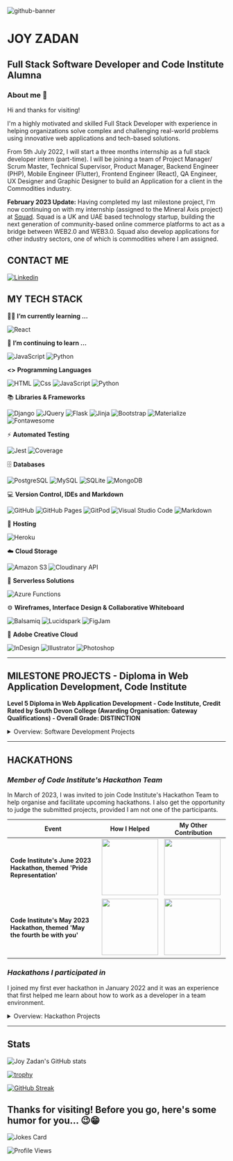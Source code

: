 ![github-banner](https://user-images.githubusercontent.com/91944321/178267614-0ed4455f-78e1-4084-96c7-3d0835042b82.png)


# JOY ZADAN
## Full Stack Software Developer and Code Institute Alumna
### About me 👋

Hi and thanks for visiting!

I'm a highly motivated and skilled Full Stack Developer with experience in helping organizations solve complex and challenging real-world problems using innovative web applications and tech-based solutions. 

From 5th July 2022, I will start a three months internship as a full stack developer intern (part-time). I will be joining a team of Project Manager/ Scrum Master, Technical Supervisor, Product Manager, Backend Engineer (PHP), Mobile Engineer (Flutter), Frontend Engineer (React), QA Engineer, UX Designer and Graphic Designer to build an Application for a client in the Commodities industry. 

**February 2023 Update:** Having completed my last milestone project, I'm now continuing on with my internship (assigned to the Mineral Axis project) at <a href="https://www.linkedin.com/company/squadglobal/" alt="Squad" target="_blank" rel="noopener noreferrer">Squad</a>. Squad is a UK and UAE based technology startup, building the next generation of community-based online commerce platforms to act as a bridge between WEB2.0 and WEB3.0. Squad also develop applications for other industry sectors, one of which is commodities where I am assigned.

## CONTACT ME
<a href="https://www.linkedin.com/in/joy-zadan/">
  <img
    alt="Linkedin" target="_blank" rel="noopener noreferrer"
    src="https://img.shields.io/badge/linkedin-0077B5?logo=linkedin&logoColor=white&style=for-the-badge"
  />
</a>

## MY TECH STACK
👩‍💻 **I’m currently learning ...**

<p dir="auto"> 
  <img alt="React" src="https://img.shields.io/badge/react-%2320232a.svg?style=for-the-badge&amp;logo=react&amp;logoColor=%2361DAFB" />
</p>


🌳 **I’m continuing to learn ...**

<p dir="auto">
  <img alt="JavaScript" src="https://img.shields.io/badge/javascript-%23323330.svg?style=for-the-badge&logo=javascript&logoColor=%23F7DF1E" />
  <img alt="Python" src="https://img.shields.io/badge/python-3670A0?logo=python&logoColor=white&style=for-the-badge" />
</p>

**<>** **Programming Languages**
<p dir="auto">
  <img alt="HTML" src="https://img.shields.io/badge/html5-E34F26?logo=html5&logoColor=white&style=for-the-badge" />
  <img alt="Css" src="https://img.shields.io/badge/css%203-1572B6?logo=css3&logoColor=white&style=for-the-badge" />
  <img alt="JavaScript" src="https://img.shields.io/badge/javascript-%23323330.svg?style=for-the-badge&logo=javascript&logoColor=%23F7DF1E" />
  <img alt="Python" src="https://img.shields.io/badge/python-3670A0?logo=python&logoColor=white&style=for-the-badge" />  
 </p>
 
 📚 **Libraries &amp; Frameworks**
 <p dir="auto">
    <img alt="Django" src="https://img.shields.io/badge/Django-092E20?logo=django&logoColor=white&style=for-the-badge" />
    <img alt="JQuery" src="https://img.shields.io/badge/jQuery-0769ad?logo=jquery&logoColor=white&style=for-the-badge" />
    <img alt="Flask" src="https://img.shields.io/badge/flask-000000?logo=flask&logoColor=white&style=for-the-badge" />
    <img alt="Jinja" src="https://img.shields.io/badge/jinja-%23B41717?style=for-the-badge&logo=jinja" />
    <img alt="Bootstrap" src="https://img.shields.io/badge/bootstrap-7952B3?logo=bootstrap&logoColor=white&style=for-the-badge" />
    <img alt="Materialize" src="https://img.shields.io/badge/materialize-ee6e73?logo=materialize&logoColor=white&style=for-the-badge" />
    <img alt="Fontawesome" src="https://img.shields.io/badge/fontawesome-4f89d0?logo=fontawesome&logoColor=white&style=for-the-badge" />
 </p>

⚡ **Automated Testing**
 <p dir="auto">
    <img alt="Jest" src="https://img.shields.io/badge/Jest-C21325?logo=jest&logoColor=white&style=for-the-badge" />
    <img alt="Coverage" src="https://img.shields.io/badge/coverage-2980b9?logo=coverage&logoColor=white&style=for-the-badge" />
 </p>

🗄️ **Databases**
  <p dir="auto">
    <img alt="PostgreSQL" src="https://img.shields.io/badge/postgreSQL-4169E1?logo=PostgreSQL&logoColor=white&style=for-the-badge" />
    <img alt="MySQL" src="https://img.shields.io/badge/mysql-00618a?logo=mysql&logoColor=white&style=for-the-badge" />
    <img alt="SQLite" src="https://img.shields.io/badge/sqlite-84caec?logo=sqlite&logoColor=blue&style=for-the-badge" />
    <img alt="MongoDB" src="https://img.shields.io/badge/mongodb-47A248?logo=mongodb&logoColor=white&style=for-the-badge" />
 </p>
 
💻 **Version Control, IDEs and Markdown**
 <p dir="auto">
    <img alt="GitHub" src="https://img.shields.io/badge/github-%23121011.svg?style=for-the-badge&logo=github&logoColor=white" /> 
    <img alt="GitHub  Pages" src="https://img.shields.io/badge/GitHub%20Pages-222222?style=for-the-badge&logo=GitHub%20Pages&logoColor=white" /> 
    <img alt="GitPod" src="https://img.shields.io/badge/gitpod-f06611.svg?style=for-the-badge&logo=gitpod&logoColor=white" /> 
    <img alt="Visual Studio Code" src="https://img.shields.io/badge/Visual_%20Studio%20Code-3583b6?style=for-the-badge&logo=visual%20studio%20code&logoColor=white" />
    <img alt="Markdown" src="https://img.shields.io/badge/markdown-%23000000.svg?style=for-the-badge&logo=markdown&logoColor=white" />    
 </p> 

🏦 **Hosting**
<p dir="auto">
    <img alt="Heroku" src="https://img.shields.io/badge/heroku-430098?logo=Heroku&logoColor=white&style=for-the-badge" />
 </p>
 
 ☁️ **Cloud Storage**
 <p dir="auto">
    <img alt="Amazon S3" src="https://img.shields.io/badge/Amazon_S3-ec7211?logo=aws&logoColor=white&style=for-the-badge" />
    <img alt="Cloudinary API" src="https://img.shields.io/badge/cloudinary%20api-0000FF?logo=cloudinary&logoColor=white&style=for-the-badge" /> 
 </p> 
 
:rocket: **Serverless Solutions**
 <p dir="auto">
    <img alt="Azure Functions" src="https://img.shields.io/badge/Azure Functions-008ad7?logo=Azure&logoColor=white&style=for-the-badge" />
 </p> 
 
 ⚙️ **Wireframes, Interface Design &amp; Collaborative Whiteboard**
 <p dir="auto">
    <img alt="Balsamiq" src="https://img.shields.io/badge/balsamiq%20wireframes-a60000?logo=balsamiq&logoColor=white&style=for-the-badge" />
    <img alt="Lucidspark" src="https://img.shields.io/badge/lucidspark-ff3d3d?logo=lucidspark&logoColor=white&style=for-the-badge" />
    <img alt="FigJam" src="https://img.shields.io/badge/figjam-f0e3ff?logo=figjam&logoColor=white&style=for-the-badge" /> 
 </p> 
 
 🎨 **Adobe Creative Cloud**
 <p dir="auto">
    <img alt="InDesign" src="https://img.shields.io/badge/indesign-47021e.svg?style=for-the-badge&logo=indesign&logoColor=#ff3366" />
    <img alt="Illustrator" src="https://img.shields.io/badge/illustrator-310000?logo=illustrator&logoColor=white&style=for-the-badge" />
    <img alt="Photoshop" src="https://img.shields.io/badge/photoshop-001e36?logo=photoshop&logoColor=white&style=for-the-badge" /> 
 </p> 
 
<!-- ---
 ADD HERE ARTICLES LINK 
ALSO ADD LINK TO DIPLOMA?
-->
 
 
---
## MILESTONE PROJECTS - Diploma in Web Application Development, Code Institute
**Level 5 Diploma in Web Application Development - Code Institute, Credit Rated by South Devon College (Awarding Organisation: Gateway Qualifications) - Overall Grade: DISTINCTION** 

<details>
<summary> Overview: Software Development Projects </summary>
  
| Description | Languages & Technologies Used | Project Grade |
| :--- | :---: | :--- | 
|  **MILESTONE PROJECT 1: Train in XR**  <br/> ![txr-responsive](https://user-images.githubusercontent.com/91944321/178102958-8697d421-fb3e-4a35-87fe-06fef501b6ca.png) <br/> <br/> [Train in XR](https://github.com/JoyZadan/html-css-portfolio-project) is a fictional advisory and consulting firm specialising in Extended Reality (Virtual Reality and Augmented Reality) services for workforce learning and development. <br/> <br/> **FEATURES:**<br/> 1. Augmented Reality <br/> 2. CSS Flexbox and Grid <br/> 3. Fully Responsive | HTML5, CSS, Augmented Reality (Vectary) | Distinction | 
| **MILESTONE PROJECT 2: Trekkies Games** <br/>![trekkies-responsive](https://user-images.githubusercontent.com/91944321/177550343-2382f49d-4fed-40d0-9360-f94d40e2ea29.png) <br/> <br/> [Trekkies Games](https://github.com/JoyZadan/star-trek-voyager) is a quiz and Star Trek quote generator application with an option to share your favourite quote on Twitter. <br/> <br/> **FEATURES:**<br/> 1. Quiz game <br/> 2. Quote generator and pre-populated social sharing (Twitter) <br/> 3. Fully responsive | HTML5, CSS, JavaScript | Distinction | 
| **MILESTONE PROJECT 3: Paleo Recipes** <br/> ![paleo-recipes](https://user-images.githubusercontent.com/91944321/177551066-ad891f58-9688-43a0-a16a-bc763dd819dc.png) <br/> <br/> [Paleo Recipes](https://github.com/JoyZadan/paleo-recipes) is a recipe sharing and management Application and is a hybrid database project. User Authentication is handled using relational-backed database (PostgreSQL using Flask+SQLAlchemy). Standard CRUD data manipulation is handled using a nonrelational-backed database (MongoDB using Flask+PyMongo). <br/> <br/> **FEATURES:**<br/> 1. Use of both relational and non-relational databases <br/> 2. CRUD operations for standard users and superadmins <br/> 3. Search functionality <br/> 4. Defensive Programming <br/> 5. Personalized user dashboard <br/> 6. Cloudinary API for storing and serving images <br/> 7. Fully Responsive <br/> 8. Accessibility Checked | Python, HTML5, CSS, JavaScript, Flask+SQLAlchemy, Flask+PyMongo, Bootstrap 5, Cloudinary API, Postgres, MongoDB and Heroku  | Distinction | 
| **MILESTONE PROJECT 4: Shop K-Beauty** <br/>![shop-kbeauty](https://github.com/JoyZadan/shop-kbeauty/blob/main/documentation/responsiveness/am-i-responsive-new.png) <br/> <br/>[Shop K-Beauty](https://github.com/JoyZadan/shop-kbeauty) is a fictitious multi-brand, e-commerce full stack project built using Django, Python, JavaScript and Bootstrap 4. The site is deployed to Heroku, uses Amazon S31.  for cloud storage and Stripe for payment processing. <br/> <br/> **FEATURES:**<br/> 1. Multi-brand products <br/> 2. Accurate product categorization <br/> 2. Product SKUs conform with Stock Inventory and Pick &amp; Pack Fulfillment best practices <br/> 3. Extra meta tags on specific pages enable the posting of dynamically changing images and content on social media <br/> 4. Defensive programming <br/> 5. Brand and product management <br/> 6. Product reviews <br/> 7. Wishlist <br/> 8. Fully Responsive <br/> 9. Accessibility Checked <br/> 10. Automated Testing | Python, Django, HTML5, CSS, JavaScript, Bootstrap 4, django-coverage, GitHub Projects, Amazon S3, PostgreSQL and Heroku | Merit |

</details>

---

## HACKATHONS 
### *Member of Code Institute's Hackathon Team* 
<p>In March of 2023, I was invited to join Code Institute's Hackathon Team to help organise and facilitate upcoming hackathons. I also get the opportunity to judge the submitted projects, provided I am not one of the participants.</p>

| Event | How I Helped | My Other Contribution | 
| --- | --- | --- | 
| **Code Institute's June 2023 Hackathon, themed 'Pride Representation'** | <a href="https://api.eu.badgr.io/public/assertions/OmdjAGBnR5O6Vd_zP7hpOw"><img width="130px" height="130px" src="https://api.eu.badgr.io/public/assertions/OmdjAGBnR5O6Vd_zP7hpOw/image"></a> | <a href="https://api.eu.badgr.io/public/assertions/moqHkCVOQ4eeZs_nnNfjWg"><img width="130px" height="130px" src="https://api.eu.badgr.io/public/assertions/moqHkCVOQ4eeZs_nnNfjWg/image"></a> |
| **Code Institute's May 2023 Hackathon, themed 'May the fourth be with you'** | <a href="https://api.eu.badgr.io/public/assertions/3qP1B7DtSPSCYLuwCvjtjQ"><img width="130px" height="130px" src="https://api.eu.badgr.io/public/assertions/3qP1B7DtSPSCYLuwCvjtjQ/image"></a> | <a href="https://api.eu.badgr.io/public/assertions/0VO0hebPQn22jKq4JPOKQg"><img width="130px" height="130px" src="https://api.eu.badgr.io/public/assertions/0VO0hebPQn22jKq4JPOKQg/image"></a> |   
                                                                                  
### *Hackathons I participated in*
<p>I joined my first ever hackathon in January 2022 and it was an experience that first helped me learn about how to work as a developer in a team environment.</p>

<details>
<summary>Overview: Hackathon Projects</summary>
  
| Description | Languages & Technologies Used | Result |
| :--- | :---: | :---: | 
| **April 2023, Stamp Out the Stigma: Supporting Veterans' Mental Health Hackathon organized by Soda Social and Code Institute** <br/> ![Charlie Charlie One](https://github.com/JoyZadan/Hackathon-Apr-23/blob/main/images/charlie-charlie-one-responsive.png) <br/> <br/> [Charlie Charlie One](https://github.com/TuckerFaulk/Hackathon-Apr-23) is a Peer Support Platform connecting veterans seeking mental health support with other veterans who have experienced similar challenges. To facilitate communication, support and encourage community engagement, Charlie Charlie One includes: *a matching system, a private messaging functionality, group discussions (blog) and private and public profile options for those needing anonymity*. <br/> <br> Charlee Charlee One is Team 2's Stamp Out The Stigma project submission for Code Institute and Social Soda Hackathon (April 2023).| Django, Python, JavaScript, Bootstrap 4, PostgreSQL, Heroku, Cloudinary | ![3rd Place](https://api.eu.badgr.io/public/assertions/86oYa5ZCTC6zU34paWLcwQ/image) |
| **March 2023, Women in Tech Hackathon organized by Code Institute** <br/> ![Rising Women](https://github.com/JoyZadan/rising-women/blob/main/assets/readme_images/amiresponsive1.jpg) <br/> <br/> [Rising Women](https://github.com/rachel-o-donnell/rising-women) is a platform developed by women for women in technology to help mitigate the lack of representation in technical roles, particularly in leadership positions by: <br/><br/> * *promoting awareness of leading women in technology by enabling users to curate a list of successful, inspiring role models* <br/> * *enabling women leaders in the technology sector to mentor and support other women through sharing of insights, skills and strategies to succeed in the industry* <br/> * *providing opportunities for women technologists to learn from, be inspired by and network with other women and women role models in the field* <br/> <br/>Rising Women is Team 6: Code Sisters' project submission for Code Institute's Women in Technology Hackathon, March 2023.<br/> <br/>**21 March Update: Rising Women won 1st Place in the recently concluded Women in Tech Hackathon organised by Code Institute, 16-20 March 2023.** | Django, Python, JavaScript, Bootstrap 4, PostgreSQL, Heroku, Cloudinary | ![Winner](https://api.eu.badgr.io/public/assertions/T4qA-agRS3iwuCvo3WDn9Q/image) |
| **February 2023, World NGO Day Hackathon organised by Code Institute** <br/>![SupportNGOs](https://github.com/JoyZadan/emergency-code/blob/main/documentation/am-i-responsive-new.png) <br/><br/> [SupportNGOs](https://github.com/JoyZadan/emergency-code) is a platform created to help connect people with non-governmental organizations that need support, volunteers, and donations. <br/> **FEATURES:** <br/> 1. NGOs database <br/> 2. Search Functionality <br/> 4. Blog Application (full CRUD) <br/> 5. User Profile Application (full CRUD) <br/> 6. Newsletter Subscription <br/> 7. Automated Testing <br/> [Link to deployed site](https://support-ngo.herokuapp.com/) | Django, Python, JavaScript and Bootstrap 5, Heroku, Amazon S3 | ![Participant](https://api.eu.badgr.io/public/assertions/F22oy00WQGeX44Z_qVoarQ/image) |
| **May 2022, Getting Connected Hackathon organised by Code Institute and Soda Social** <br/> [Reach Out](https://github.com/JoyZadan/team-5-may-2022) is a project designed with the hopes of giving confidence to people who are struggling with a difficult topics of conversation by starting that conversation with someone important to them anonymously. | Django, HTML5, CSS, Python, Jinja, JQuery, Bootstrap 5, Heroku | ![Code Institute - May 2022 Hackathon Participant - 2022-05-25](https://user-images.githubusercontent.com/91944321/177546434-10ff5d4e-fd68-49b0-827b-4e4ac7bbf1d0.png) |
| **April 2022, Earth Day 2022 Hackathon organised by Code Institute** <br/><br/> ![Earthlings](https://github.com/JoyZadan/Earthlings/blob/main/docs/readmeimages/earthlings-multipages.png) <br/> [Earthlings](https://github.com/JoyZadan/Earthlings) is a project for the Earth Day 2022 hackathon organised by Code Institute. This site is built to serve as a go-to place for tips, ideas and information on how to help save planet Earth. | Python, HTML5, CSS, JavaScript, Flask, Flask-PyMongo, dnspython, Jinja, Bootstrap 5, MongoDB, Heroku | ![Code Institute - April 2022 Hackathon 3rd Place - 2022-04-27](https://user-images.githubusercontent.com/91944321/177547814-5da9583b-ec11-4140-bc9d-6abee5a03a22.png) |
| **January 2022, Accelerating the Future of Workforce Well-Being and Mindfulness organised by Code Institute and Soda Social** <br/> ![Centered](https://github.com/JoyZadan/trustinsodaHackathon/blob/main/Documentation/Wireframes/respsonsive.png) <br/><br/> [Centered](https://github.com/JoyZadan/trustinsodaHackathon) was created to help create awareness and with culture shift in companies around the world by engaging with senior leaders through our program that offers many benefits. | Django, HTML5, CSS, Python, Jinja, JQuery, Bootstrap 4, Heroku | ![Code Institute - January 2022 Hackathon Participant - 2022-02-02](https://user-images.githubusercontent.com/91944321/177553477-29172719-0ed9-4d0a-9b99-fddd9afd3f72.png) |

</details>

---

<!-- ---
## POST COMPLETION OF CODE INSTITUTE'S LEVEL 5 DIPLOMA IN WEB APPLICATION DEVELOPMENT COURSE 

Today, the 10th of February, is the day after I submitted my final project for Code Institute. To keep up with the learning momentum, I am starting my first round of **#100DaysOfCode** and what better way to be accountable than publicly declaring it! :sweat_smile: 

🌱 **February 2023: I’m currently learning ...**
<p dir="auto"> 
  <img alt="React" src="https://img.shields.io/badge/react-%2320232a.svg?style=for-the-badge&amp;logo=react&amp;logoColor=%2361DAFB" />
</p>  

<p dir="auto">
  <img alt="Django Rest Framework" src="https://img.shields.io/badge/DJANGO-REST-ffffff?style=for-the-badge&logo=django&logoColor=white&color=a30000&labelColor=black">
</p>

## REACT ESSENTIALS - Bonus Content from Code Institute 

| Module | Description | Languages & Technologies Used |
| :---: | :---: | :---: | 
| [Introduction to React](https://github.com/JoyZadan/introduction-to-react) | Start of React Essentials Lessons | ReactJS |
| [React Essentials - Introduction to JSX](https://github.com/JoyZadan/react-core-intro-to-jsx) | Introduction to JSX Lesson| ReactJS |
| [First React App](https://github.com/JoyZadan/first-react-app) | Creating Your First React App | ReactJS | 
| [React Components](https://github.com/JoyZadan/ci-react-core-react-components) | React Components Lessons | ReactJS | 
| [React Challenges](https://github.com/JoyZadan/react-challenges) | React Challenges | ReactJS | 
-->


## Stats

![Joy Zadan's GitHub stats](https://github-readme-stats.vercel.app/api?username=joyzadan&theme=dark&show_icons=true)

<!-- ![Joy Zadan's GitHub stats](https://github-readme-stats.vercel.app/api/top-langs/?username=joyzadan&theme=dark&show_icons=true) -->

[![trophy](https://github-profile-trophy.vercel.app/?username=joyzadan&margin-w=60&no-frame=false)](https://github.com/joyzadan/github-profile-trophy)

[![GitHub Streak](https://github-readme-streak-stats.herokuapp.com/?user=joyzadan&margin-w=60&no-frame=false)](https://git.io/streak-stats)

## Thanks for visiting! Before you go, here's some humor for you... 😉😁

![Jokes Card](https://readme-jokes.vercel.app/api/ 'theme=merko&margin-w=60') 

![Profile Views](https://komarev.com/ghpvc/?username=joyzadan&color=green&style=flat-square)


<!--
edit intro
## PYTHON FLASK PROJECTS - add tables

## PYTHON DJANGO PROJECTS - add tables

## JS PROJECTS - add tables

## REACT PROJECT(S) - add tables

## FRONTEND PROJECTS - add tables

## FRONTEND PROJECTS - add tables

##  Reinforcing my knowledge of Python

## PERSONAL PROJECTS:  Reinforcing my knowledge of JavaScript

## PERSONAL PROJECTS: Test Driven Development/ JEST

## PERSONAL PROJECTS: Learning Flutter/Dart



**JoyZadan/JoyZadan** is a ✨ _special_ ✨ repository because its `README.md` (this file) appears on your GitHub profile.


Here are some ideas to get you started:

- 🔭 I’m currently working on ...
a couple of JavaScript projects to help strengthen my knowledge and increase my level of competence in the language
- 🌱 I’m currently learning ...
Python

- 🤔 I’m looking for help with ...
- 💬 Ask me about ...
- 📫 How to reach me: ...
- 😄 Pronouns: ...
- ⚡ Fun fact: 
- 👌-
- ❗- You're more than welcome to copy the code from any of my projects. But please note that if you are using it for your CI project submissions, you need to either credit the source on your README or above the code block. This is not because I want the glory, but not crediting the source of your code may result in plagiarism violation. 

-->
